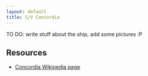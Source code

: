 ```yaml
---
layout: default
title: S/V Concordia
---
```


TO DO: write stuff about the ship, add some pictures :P

## Resources

* [Concordia Wikipedia page](http://en.wikipedia.org/wiki/Concordia_(ship))